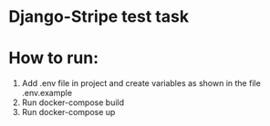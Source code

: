 # Django-Stripe test task
# How to run:
1. Add .env file in project and create variables as shown in the file .env.example
2. Run docker-compose build
3. Run docker-compose up
